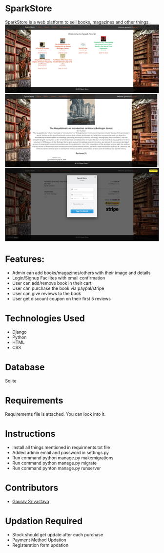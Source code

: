 # SparkStore
SparkStore is a web platform to sell books, magazines and other things.
<img src="https://github.com/gaurav3210/SparkStore/blob/master/scrnli_7_14_2019_4-04-48%20PM.png">
<img src="https://github.com/gaurav3210/SparkStore/blob/master/scrnli_7_14_2019_4-13-08%20PM.png">
<img src="https://github.com/gaurav3210/SparkStore/blob/master/scrnli_7_14_2019_4-15-35%20PM.png">
<h1>Features:</h1>
<ul>
  <li>Admin can add books/magazines/others with their image and details</li>
  <li>Login/Signup Facilites with email confirmation</li>
  <li>User can add/remove book in their cart</li>
  <li>User can purchase the book via paypal/stripe</li>
  <li>User can give reviews to the book </li>
  <li>User get discount coupon on their first 5 reviews</li>
</ul>
<h1>Technologies Used</h1>
<ul>
  <li>Django</li>
  <li>Python</li>
  <li>HTML</li>
  <li>CSS</li>
</ul>
<h1>Database</h1>
Sqlite


<h1>Requirements</h1>
Requirements file is attached. You can look into it.
<h1>Instructions</h1>
<ul>
  <li>Install all things mentioned in requirments.txt file</li>
  <li>Added admin email and password in settings.py</li>
  <li>Run command python manage.py makemigrations</li>
  <li>Run command python manage.py migrate</li>
  <li>Run command pyhton manage.py runserver</li>
  </ul>
<h1>Contributors</h1>
<ul>
  <li> <a href="https://github.com/gaurav3210">Gaurav Srivastava</a></li>
</ul>

<h1>Updation Required</h1>
<ul>
  
<li>Stock should get update after each purchase</li>
<li>Payment Method Updation
<li>Registeration form updation</li>
</ul>
